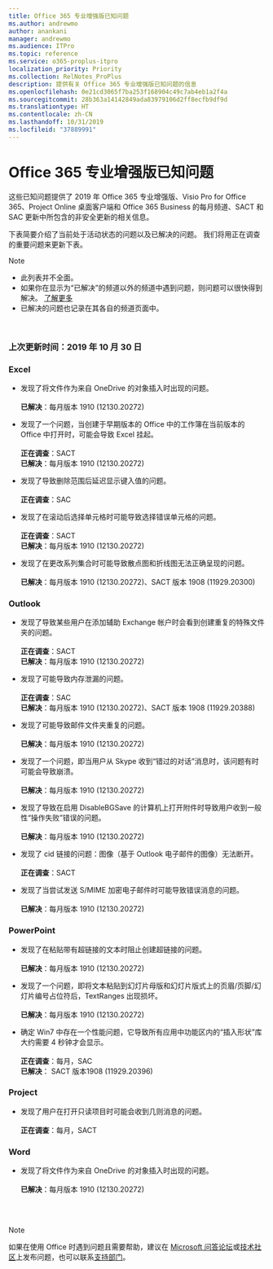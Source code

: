 ```yaml
---
title: Office 365 专业增强版已知问题
ms.author: andrewmo
author: anankani
manager: andrewmo
ms.audience: ITPro
ms.topic: reference
ms.service: o365-proplus-itpro
localization_priority: Priority
ms.collection: RelNotes_ProPlus
description: 提供有关 Office 365 专业增强版已知问题的信息
ms.openlocfilehash: 0e21cd3065f7ba253f168904c49c7ab4eb1a2f4a
ms.sourcegitcommit: 28b363a14142849ada83979106d2ff8ecfb9df9d
ms.translationtype: HT
ms.contentlocale: zh-CN
ms.lasthandoff: 10/31/2019
ms.locfileid: "37889991"
---
```

# <a name="office-365-proplus-known-issues"></a>Office 365 专业增强版已知问题

这些已知问题提供了 2019 年 Office 365 专业增强版、Visio Pro for Office 365、Project Online 桌面客户端和 Office 365 Business 的每月频道、SACT 和 SAC 更新中所包含的非安全更新的相关信息。

下表简要介绍了当前处于活动状态的问题以及已解决的问题。  我们将用正在调查的重要问题来更新下表。

> [!NOTE]
>- 此列表并不全面。
>- 如果你在显示为“已解决”的频道以外的频道中遇到问题，则问题可以很快得到解决。 [了解更多](https://docs.microsoft.com/zh-CN/DeployOffice/overview-of-update-channels-for-office-365-proplus#BKMK_SAC)
>- 已解决的问题也记录在其各自的频道页面中。

<br>

### <a name="last-updated-october-30-2019"></a>上次更新时间：2019 年 10 月 30 日

### <a name="excel"></a>Excel

- 发现了将文件作为来自 OneDrive 的对象插入时出现的问题。<br><br> **已解决**：每月版本 1910 (12130.20272)

- 发现了一个问题，当创建于早期版本的 Office 中的工作簿在当前版本的 Office 中打开时，可能会导致 Excel 挂起。<br><br>
**正在调查**：SACT <br>**已解决**：每月版本 1910 (12130.20272)

- 发现了导致删除范围后延迟显示键入值的问题。<br><br>
**正在调查**：SAC

- 发现了在滚动后选择单元格时可能导致选择错误单元格的问题。<br><br>
**正在调查**：SACT <br>**已解决**：每月版本 1910 (12130.20272)

- 发现了在更改系列集合时可能导致散点图和折线图无法正确呈现的问题。<br><br>
**已解决**：每月版本 1910 (12130.20272)、SACT 版本 1908 (11929.20300)

### <a name="outlook"></a>Outlook

- 发现了导致某些用户在添加辅助 Exchange 帐户时会看到创建重复的特殊文件夹的问题。<br><br>**正在调查**：SACT <br>**已解决**：每月版本 1910 (12130.20272)

- 发现了可能导致内存泄漏的问题。 <br><br>
**正在调查**：SAC <br>**已解决**：每月版本 1910 (12130.20272)、SACT 版本 1908 (11929.20388)

- 发现了可能导致邮件文件夹重复的问题。<br><br>
**已解决**：每月版本 1910 (12130.20272)

- 发现了一个问题，即当用户从 Skype 收到“错过的对话”消息时，该问题有时可能会导致崩溃。<br><br>
**已解决**：每月版本 1910 (12130.20272)

- 发现了导致在启用 DisableBGSave 的计算机上打开附件时导致用户收到一般性“操作失败”错误的问题。<br><br>
**已解决**：每月版本 1910 (12130.20272)

- 发现了 cid 链接的问题：图像（基于 Outlook 电子邮件的图像）无法断开。<br><br>
**正在调查**：SACT

- 发现了当尝试发送 S/MIME 加密电子邮件时可能导致错误消息的问题。<br><br>**已解决**：每月版本 1910 (12130.20272)

### <a name="powerpoint"></a>PowerPoint

- 发现了在粘贴带有超链接的文本时阻止创建超链接的问题。 <br><br>**已解决**：每月版本 1910 (12130.20272)

- 发现了一个问题，即将文本粘贴到幻灯片母版和幻灯片版式上的页眉/页脚/幻灯片编号占位符后，TextRanges 出现损坏。 <br><br>**已解决**：每月版本 1910 (12130.20272)

- 确定 Win7 中存在一个性能问题，它导致所有应用中功能区内的“插入形状”库大约需要 4 秒钟才会显示。<br><br>
**正在调查**：每月，SAC
<br>**已解决**： SACT 版本1908 (11929.20396)

### <a name="project"></a>Project

- 发现了用户在打开只读项目时可能会收到几则消息的问题。<br><br>
**正在调查**：每月，SACT

### <a name="word"></a>Word
- 发现了将文件作为来自 OneDrive 的对象插入时出现的问题。<br><br> **已解决**：每月版本 1910 (12130.20272)



<br>
<br>

> [!NOTE]
> 如果在使用 Office 时遇到问题且需要帮助，建议在 [Microsoft 问答论坛](https://answers.microsoft.com/)或[技术社区](https://techcommunity.microsoft.com/)上发布问题，也可以联系[支持部门](https://support.microsoft.com/contactus)。
